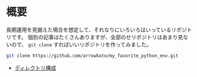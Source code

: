 
# 概要
長期運用を見据えた場合を想定して、それなりにいろいろはいっているリポジトリです。
個別の記事はたくさんありますが、全部のせリポジトリはあまり見ないので、 `git clone` すればいいリポジトリを作ってみました。

```bash
git clone https://github.com/arrowkato/my_favorite_python_env.git
```


- [ディレクトリ構成](./doc/directory_configuration.md)
